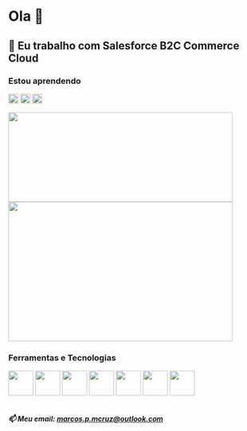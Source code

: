 # Ola 👋
## 🔭 Eu trabalho com Salesforce B2C Commerce Cloud

### Estou aprendendo 
<div style="display: inline_block">
  <img align="center" src="https://cdn.jsdelivr.net/gh/devicons/devicon/icons/clojure/clojure-original.svg" width="20" height="20"/>
  <img align="center" src="https://cdn.jsdelivr.net/gh/devicons/devicon/icons/go/go-original.svg" width="20" height="20"/>
  <img align="center" src="https://cdn.jsdelivr.net/gh/devicons/devicon/icons/flutter/flutter-original.svg" width="20" height="20"/>
</div><br>

<div style="display: inline_block">
  <img align="center" height="180" width="450" src="https://github-readme-stats.vercel.app/api/top-langs/?username=marcos-P-R&langs_count=8&hide=html,TSQL,CSS&theme=radical&layout=compact" />
  <img  align="center"height="280" width="450" src="https://github-readme-stats.vercel.app/api?username=marcos-P-R&show_icons=true&theme=radical"/>
</div>


<div style="display: inline_block">
 
  ### Ferramentas e Tecnologias
  
  <img align="center" src="https://cdn.jsdelivr.net/gh/devicons/devicon/icons/salesforce/salesforce-original.svg" width="50" height="50"/>
  <img align="center" src="https://cdn.jsdelivr.net/gh/devicons/devicon/icons/javascript/javascript-original.svg" width="50" height="50"/>
  <img align="center" src="https://cdn.jsdelivr.net/gh/devicons/devicon/icons/nodejs/nodejs-original.svg" width="50" height="50"/>
  <img align="center" src="https://cdn.jsdelivr.net/gh/devicons/devicon/icons/java/java-original-wordmark.svg" width="50" height="50"/>
  <img align="center" src="https://cdn.jsdelivr.net/gh/devicons/devicon/icons/git/git-original.svg" width="50" height="50"/>
  <img align="center" src="https://cdn.jsdelivr.net/gh/devicons/devicon/icons/docker/docker-original-wordmark.svg" width="50" height="50"/>
  <img align="center" src="https://cdn.jsdelivr.net/gh/devicons/devicon/icons/linux/linux-original.svg" width="50" height="50"/>
</div>
<br>

##### 📫 Meu email: marcos.p.mcruz@outlook.com

